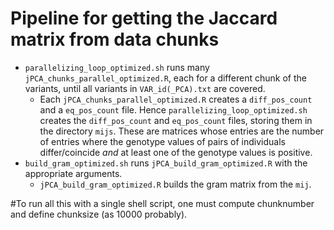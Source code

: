 # Pipeline for getting the Jaccard matrix from data chunks

- `parallelizing_loop_optimized.sh` runs many `jPCA_chunks_parallel_optimized.R`, each for a different chunk of the variants, until all variants in `VAR_id(_PCA).txt` are covered.
	* Each `jPCA_chunks_parallel_optimized.R` creates a `diff_pos_count` and a `eq_pos_count` file. Hence `parallelizing_loop_optimized.sh` creates the `diff_pos_count` and `eq_pos_count` files, storing them in the directory `mijs`. These are matrices whose entries are the number of entries where the genotype values of pairs of individuals differ/coincide *and* at least one of the genotype values is positive.
- `build_gram_optimized.sh` runs `jPCA_build_gram_optimized.R` with the appropriate arguments.
	* `jPCA_build_gram_optimized.R` builds the gram matrix from the `mij`.

#To run all this with a single shell script, one must compute chunknumber and define chunksize (as 10000 probably).
